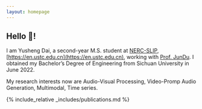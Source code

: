 ```yaml
---
layout: homepage
---
```


## Hello 👋!

I am Yusheng Dai, a second-year M.S. student at [NERC-SLIP](http://nelslip.ustc.edu.cn/main.htm), [https://en.ustc.edu.cn](https://en.ustc.edu.cn), working with [Prof. JunDu](https://scholar.google.com/citations?user=iHb6ScQAAAAJ&hl=zh-CN). I obtained my Bachelor’s Degree of Engineering from Sichuan University in June 2022.

My research interests now are Audio-Visual Processing, Video-Promp Audio Generation, Multimodal, Time series.


{% include_relative _includes/publications.md %}
